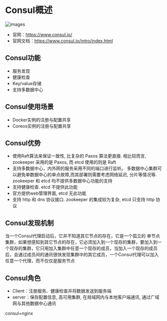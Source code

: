 # Consul概述
![images](https://github.com/mds1455975151/tools/blob/master/micro-service/consul/images/01.png)
- 官网：https://www.consul.io/
- 官网文档：https://www.consul.io/intro/index.html

## Consul功能
- 服务发现
- 健康检查
- Key/value存储
- 支持多数据中心

## Consul使用场景
- Docker实例的注册与配置共享
- Coreos实例的注册与配置共享

## Consul优势
- 使用Raft算法来保证一致性, 比复杂的 Paxos 算法更直接. 相比较而言, zookeeper 采用的是 Paxos, 而 etcd 使用的则是 Raft
- 支持多数据中心，内外网的服务采用不同的端口进行监听。 多数据中心集群可以避免单数据中心的单点故障,而其部署则需要考虑网络延迟, 分片等情况等. zookeeper 和 etcd 均不提供多数据中心功能的支持
- 支持健康检查. etcd 不提供此功能
- 官方提供web管理界面, etcd 无此功能
- 支持 http 和 dns 协议接口. zookeeper 的集成较为复杂, etcd 只支持 http 协议

## Consul发现机制

当一个Consul代理启动后，它并不知道其它节点的存在，它是一个孤立的 单节点集群，如果想感知到其它节点的存在，它必须加入到一个现存的集群，要加入到一个现存的集群，它只用加入集群中任意一个现存的成员，当加入一个现存的成员后，会通过成员间的通讯很快发现集群中的其它成员，一个Consul代理可以加入任意一个代理，而不仅仅是服务节点

## Consul角色
- Client：注册服务、健康检查并将数据发送到服务端
- server：保存配置信息, 高可用集群, 在局域网内与本地客户端通讯, 通过广域网与其他数据中心通讯

consul+nginx
